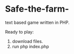 # Safe-the-farm-
text based game written in PHP.

Ready to play: 
1. download files.
2. run php index.php
